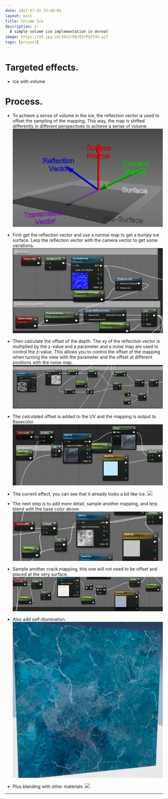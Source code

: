 ```yaml
---
date: 2021-07-25 23:48:05
layout: post
title: Volume Ice
description: >-
  A simple volume ice implementation in Unreal
image: https://s6.jpg.cm/2022/08/03/PQ2T4G.gif
tags: [project]
---
```


# Targeted effects.
- Ice with volume

# Process.
- To achieve a sense of volume in the ice, the reflection vector is used to offset the sampling of the mapping. This way, the map is shifted differently in different perspectives to achieve a sense of volume.
![](/assets/img/ice/1.png)
- First get the reflection vector and use a normal map to get a bumpy ice surface. Lerp the reflection vector with the camera vector to get some variations.
![](/assets/img/ice/2.png)
- Then calculate the offset of the depth. The xy of the reflection vector is multiplied by the z-value and a parameter and a noise map are used to control the z-value. This allows you to control the offset of the mapping when turning the view with the parameter and the offset at different positions with the noise map.
![](/assets/img/ice/3.png)
- The calculated offset is added to the UV and the mapping is output to Basecolor.
![](/assets/img/ice/4.png)
- The current effect, you can see that it already looks a bit like ice.
![](/assets/img/ice/5.png)
- The next step is to add more detail, sample another mapping, and lerp blend with the base color above.
![](/assets/img/ice/6.png)

- Sample another crack mapping, this one will not need to be offset and placed at the very surface.
![](/assets/img/ice/7.png)
- Also add self-illumination.
![](/assets/img/ice/8.png)
- Plus blending with other materials.
![](/assets/img/ice/9.png)


---